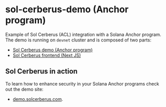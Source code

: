 # sol-cerberus-demo (Anchor program)
Example of Sol Cerberus (ACL) integration with a Solana Anchor program.
The demo is running on `devnet` cluster and is composed of two parts:

- [Sol Cerberus demo (Anchor program)](https://github.com/AnderUstarroz/sol-cerberus-demo)
- [Sol Cerberus frontend (Next JS)](https://github.com/AnderUstarroz/sol-cerberus-demo-frontend)


## Sol Cerberus in action
To learn how to enhance security in your Solana Anchor programs check out the demo site:

- [demo.solcerberus.com](https://demo.solcerberus.com).

